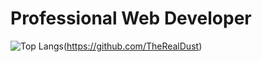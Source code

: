 # Professional Web Developer
![Top Langs](https://github-readme-stats-navy-six.vercel.app/api/top-langs/?username=TheRealDust&layout=compact&theme=radical&count_private=true)(https://github.com/TheRealDust)

